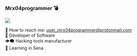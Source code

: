 ### Mrx04programmer 💣
<p align="left">
<img src=https://github-readme-stats.vercel.app/api?username=mrx04programmer&show_icons=true&theme=highcontrast&hide_border=true><!--border_color=67bf3b -->

<!--
<img src=https://github-readme-stats.vercel.app/api/top-langs/?username=mrx04programmer&show_icons=true&theme=onedark></p>
-->
  👤 How to reach me: user_mrx04programmer@protonmail.com <br>
  🗿 Developer of Software <br>
  👁️‍🗨️ Hacking tools manufacturer <br>
  🎒 Learning in Sena <br>

